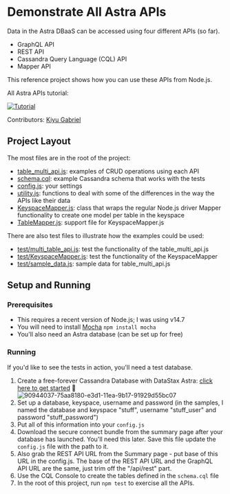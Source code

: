 # Demonstrate All Astra APIs
Data in the Astra DBaaS can be accessed using four different APIs (so far).  
* GraphQL API
* REST API
* Cassandra Query Language (CQL) API
* Mapper API

This reference project shows how you can use these APIs from Node.js.

All Astra APIs tutorial:

[![Tutorial](https://user-images.githubusercontent.com/69874632/95136062-47cb9300-071a-11eb-8e84-506aea30feff.png)](https://www.youtube.com/watch?v=r8JQZvO-n9A "Tutorial")

Contributors: [Kiyu Gabriel](https://github.com/qzg)

## Project Layout
The most files are in the root of the project:
* [table_multi_api.js](table_multi_api.js): examples of CRUD operations using each API
* [schema.cql](schema.cql): example Cassandra schema that works with the tests
* [config.js](config.js): your settings
* [utility.js](utility.js): functions to deal with some of the differences in the way the APIs like their data
* [KeyspaceMapper.js](KeyspaceMapper.js): class that wraps the regular Node.js driver Mapper functionality to create one model per table in the keyspace
* [TableMapper.js](TableMapper.js): support file for KeyspaceMapper.js

There are also test files to illustrate how the examples could be used:
* [test/multi_table_api.js](test/multi_table_api.js): test the functionality of the table_multi_api.js
* [test/KeyspaceMapper.js](test/KeyspaceMapper.js): test the functionality of the KeyspaceMapper
* [test/sample_data.js]([test/sample_data.js]): sample data for table_multi_api.js 

## Setup and Running

### Prerequisites
* This requires a recent version of Node.js; I was using v14.7
* You will need to install [Mocha](https://mochajs.org/) `npm install mocha`
* You'll also need an Astra database (can be set up for free)

### Running
If you'd like to see the tests in action, you'll need a test database.
1. Create a free-forever Cassandra Database with DataStax Astra: [click here to get started](https://astra.datastax.com/register?utm_source=github&utm_medium=referral&utm_campaign=spring-data-starter) 🚀
![90944037-75aa8180-e3d1-11ea-9b17-91929d55bc07](https://user-images.githubusercontent.com/69874632/91213849-11383c80-e6c7-11ea-8e75-f58646502971.png)
2. Set up a database, keyspace, username and password (in the samples, I named the database and keyspace "stuff", username "stuff_user" and password "stuff_password")
3. Put all of this information into your `config.js`
4. Download the secure connect bundle from the summary page after your database has launched.  You'll need this later. Save this file update the `config.js` file with the path to it.
5. Also grab the REST API URL from the Summary page - put base of this URL in the config.js.  The base of the REST API URL and the GraphQL API URL are the same, just trim off the "/api/rest" part.  
6. Use the CQL Console to create the tables defined in the `schema.cql` file
7. In the root of this project, run `npm test` to exercise all the APIs.  


